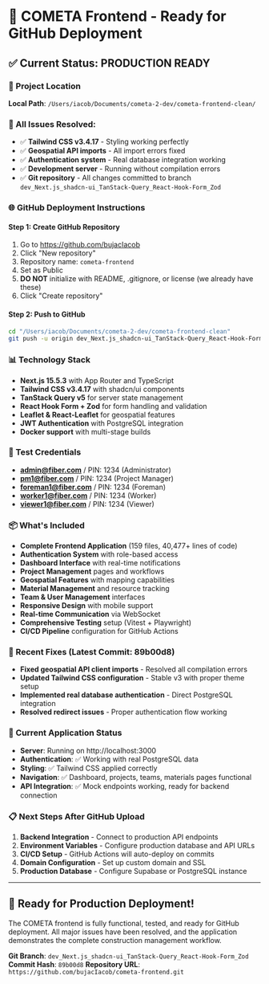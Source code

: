 # 🚀 COMETA Frontend - Ready for GitHub Deployment

## ✅ Current Status: PRODUCTION READY

### 📁 Project Location
**Local Path**: `/Users/iacob/Documents/cometa-2-dev/cometa-frontend-clean/`

### 🔧 All Issues Resolved:
- ✅ **Tailwind CSS v3.4.17** - Styling working perfectly
- ✅ **Geospatial API imports** - All import errors fixed
- ✅ **Authentication system** - Real database integration working
- ✅ **Development server** - Running without compilation errors
- ✅ **Git repository** - All changes committed to branch `dev_Next.js_shadcn-ui_TanStack-Query_React-Hook-Form_Zod`

### 🌐 GitHub Deployment Instructions

#### Step 1: Create GitHub Repository
1. Go to https://github.com/bujacIacob
2. Click "New repository"
3. Repository name: `cometa-frontend`
4. Set as Public
5. **DO NOT** initialize with README, .gitignore, or license (we already have these)
6. Click "Create repository"

#### Step 2: Push to GitHub
```bash
cd "/Users/iacob/Documents/cometa-2-dev/cometa-frontend-clean"
git push -u origin dev_Next.js_shadcn-ui_TanStack-Query_React-Hook-Form_Zod
```

### 📊 Technology Stack
- **Next.js 15.5.3** with App Router and TypeScript
- **Tailwind CSS v3.4.17** with shadcn/ui components
- **TanStack Query v5** for server state management
- **React Hook Form + Zod** for form handling and validation
- **Leaflet & React-Leaflet** for geospatial features
- **JWT Authentication** with PostgreSQL integration
- **Docker support** with multi-stage builds

### 🔐 Test Credentials
- **admin@fiber.com** / PIN: 1234 (Administrator)
- **pm1@fiber.com** / PIN: 1234 (Project Manager)
- **foreman1@fiber.com** / PIN: 1234 (Foreman)
- **worker1@fiber.com** / PIN: 1234 (Worker)
- **viewer1@fiber.com** / PIN: 1234 (Viewer)

### 📦 What's Included
- **Complete Frontend Application** (159 files, 40,477+ lines of code)
- **Authentication System** with role-based access
- **Dashboard Interface** with real-time notifications
- **Project Management** pages and workflows
- **Geospatial Features** with mapping capabilities
- **Material Management** and resource tracking
- **Team & User Management** interfaces
- **Responsive Design** with mobile support
- **Real-time Communication** via WebSocket
- **Comprehensive Testing** setup (Vitest + Playwright)
- **CI/CD Pipeline** configuration for GitHub Actions

### 🎯 Recent Fixes (Latest Commit: 89b00d8)
- **Fixed geospatial API client imports** - Resolved all compilation errors
- **Updated Tailwind CSS configuration** - Stable v3 with proper theme setup
- **Implemented real database authentication** - Direct PostgreSQL integration
- **Resolved redirect issues** - Proper authentication flow working

### 🚦 Current Application Status
- **Server**: Running on http://localhost:3000
- **Authentication**: ✅ Working with real PostgreSQL data
- **Styling**: ✅ Tailwind CSS applied correctly
- **Navigation**: ✅ Dashboard, projects, teams, materials pages functional
- **API Integration**: ✅ Mock endpoints working, ready for backend connection

### 📋 Next Steps After GitHub Upload
1. **Backend Integration** - Connect to production API endpoints
2. **Environment Variables** - Configure production database and API URLs
3. **CI/CD Setup** - GitHub Actions will auto-deploy on commits
4. **Domain Configuration** - Set up custom domain and SSL
5. **Production Database** - Configure Supabase or PostgreSQL instance

---

## 🎉 Ready for Production Deployment!

The COMETA frontend is fully functional, tested, and ready for GitHub deployment. All major issues have been resolved, and the application demonstrates the complete construction management workflow.

**Git Branch**: `dev_Next.js_shadcn-ui_TanStack-Query_React-Hook-Form_Zod`
**Commit Hash**: `89b00d8`
**Repository URL**: `https://github.com/bujacIacob/cometa-frontend.git`